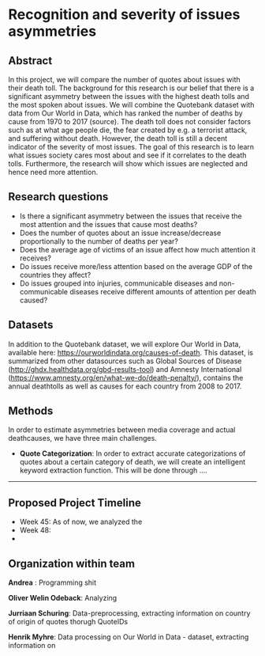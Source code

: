 # Recognition and severity of issues asymmetries

## Abstract

In this project, we will compare the number of quotes about issues with their death toll. The background for this research is our 
belief that there is a significant asymmetry between the issues with the highest death tolls and the most spoken about issues. 
We will combine the Quotebank dataset with data from Our World in Data, which has ranked the number of deaths by cause from 1970 to 2017 (source). 
The death toll does not consider factors such as at what age people die, the fear created by e.g. a terrorist attack, and suffering without death. 
However, the death toll is still a decent indicator of the severity of most issues. The goal of this research is to learn what issues society cares 
most about and see if it correlates to the death tolls. Furthermore, the research will show which issues are neglected and hence need more attention.

## Research questions

* Is there a significant asymmetry between the issues that receive the most attention and the issues that cause most deaths?
* Does the number of quotes about an issue increase/decrease proportionally to the number of deaths per year?
* Does the average age of victims of an issue affect how much attention it receives?
* Do issues receive more/less attention based on the average GDP of the countries they affect?
* Do issues grouped into injuries, communicable diseases and non-communicable diseases receive different amounts of attention per death caused?

## Datasets

In addition to the Quotebank dataset, we will explore Our World in Data, available here: https://ourworldindata.org/causes-of-death. 
This dataset, is summarized from other datasources such as Global Sources of Disease (http://ghdx.healthdata.org/gbd-results-tool) and Amnesty
International (https://www.amnesty.org/en/what-we-do/death-penalty/), contains the annual deathtolls as well as causes for each country from 
2008 to 2017. 

## Methods

In order to estimate asymmetries between media coverage and actual deathcauses, we have three main challenges.
* **Quote Categorization**: In order to extract accurate categorizations of quotes about a certain category of death, we will create an intelligent 
keyword extraction function. This will be done through ....

* ****

## Proposed Project Timeline
* Week 45: As of now, we analyzed the 
* Week 48: 
* 

## Organization within team

**Andrea** : Programming shit

**Oliver Welin Odeback**: Analyzing  

**Jurriaan Schuring**: Data-preprocessing, extracting information on country of origin of quotes thorugh QuoteIDs

**Henrik Myhre**: Data processing on Our World in Data - dataset, extracting information on 



